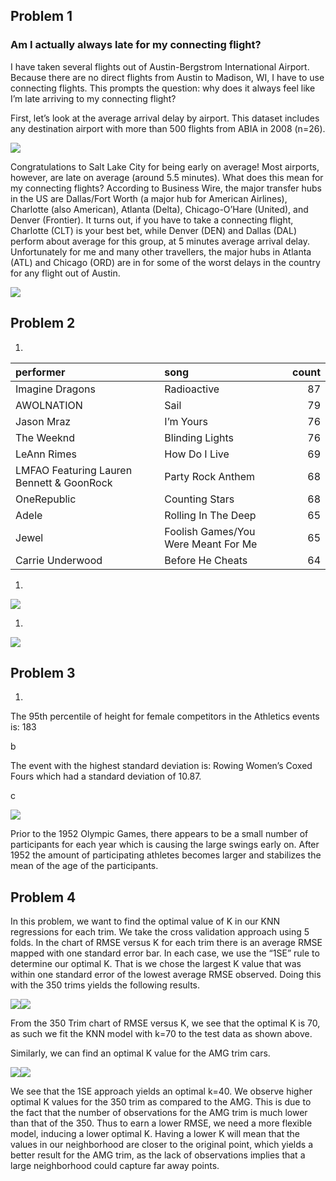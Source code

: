 ## Problem 1

### Am I actually always late for my connecting flight?

I have taken several flights out of Austin-Bergstrom International
Airport. Because there are no direct flights from Austin to Madison, WI,
I have to use connecting flights. This prompts the question: why does it
always feel like I’m late arriving to my connecting flight?

First, let’s look at the average arrival delay by airport. This dataset
includes any destination airport with more than 500 flights from ABIA in
2008 (n=26).

![](Homework1_files/figure-markdown_strict/unnamed-chunk-1-1.png)

Congratulations to Salt Lake City for being early on average! Most
airports, however, are late on average (around 5.5 minutes). What does
this mean for my connecting flights? According to Business Wire, the
major transfer hubs in the US are Dallas/Fort Worth (a major hub for
American Airlines), Charlotte (also American), Atlanta (Delta),
Chicago-O’Hare (United), and Denver (Frontier). It turns out, if you
have to take a connecting flight, Charlotte (CLT) is your best bet,
while Denver (DEN) and Dallas (DAL) perform about average for this
group, at 5 minutes average arrival delay. Unfortunately for me and many
other travellers, the major hubs in Atlanta (ATL) and Chicago (ORD) are
in for some of the worst delays in the country for any flight out of
Austin.

![](Homework1_files/figure-markdown_strict/unnamed-chunk-2-1.png)

## Problem 2

1.  

<table>
<thead>
<tr class="header">
<th style="text-align: left;">performer</th>
<th style="text-align: left;">song</th>
<th style="text-align: right;">count</th>
</tr>
</thead>
<tbody>
<tr class="odd">
<td style="text-align: left;">Imagine Dragons</td>
<td style="text-align: left;">Radioactive</td>
<td style="text-align: right;">87</td>
</tr>
<tr class="even">
<td style="text-align: left;">AWOLNATION</td>
<td style="text-align: left;">Sail</td>
<td style="text-align: right;">79</td>
</tr>
<tr class="odd">
<td style="text-align: left;">Jason Mraz</td>
<td style="text-align: left;">I’m Yours</td>
<td style="text-align: right;">76</td>
</tr>
<tr class="even">
<td style="text-align: left;">The Weeknd</td>
<td style="text-align: left;">Blinding Lights</td>
<td style="text-align: right;">76</td>
</tr>
<tr class="odd">
<td style="text-align: left;">LeAnn Rimes</td>
<td style="text-align: left;">How Do I Live</td>
<td style="text-align: right;">69</td>
</tr>
<tr class="even">
<td style="text-align: left;">LMFAO Featuring Lauren Bennett &amp; GoonRock</td>
<td style="text-align: left;">Party Rock Anthem</td>
<td style="text-align: right;">68</td>
</tr>
<tr class="odd">
<td style="text-align: left;">OneRepublic</td>
<td style="text-align: left;">Counting Stars</td>
<td style="text-align: right;">68</td>
</tr>
<tr class="even">
<td style="text-align: left;">Adele</td>
<td style="text-align: left;">Rolling In The Deep</td>
<td style="text-align: right;">65</td>
</tr>
<tr class="odd">
<td style="text-align: left;">Jewel</td>
<td style="text-align: left;">Foolish Games/You Were Meant For Me</td>
<td style="text-align: right;">65</td>
</tr>
<tr class="even">
<td style="text-align: left;">Carrie Underwood</td>
<td style="text-align: left;">Before He Cheats</td>
<td style="text-align: right;">64</td>
</tr>
</tbody>
</table>

1.  

![](Homework1_files/figure-markdown_strict/unnamed-chunk-4-1.png)

1.  

![](Homework1_files/figure-markdown_strict/unnamed-chunk-5-1.png)

## Problem 3

1.  

The 95th percentile of height for female competitors in the Athletics
events is: 183

b

The event with the highest standard deviation is: Rowing Women’s Coxed
Fours which had a standard deviation of 10.87.

c

![](Homework1_files/figure-markdown_strict/unnamed-chunk-8-1.png)

Prior to the 1952 Olympic Games, there appears to be a small number of
participants for each year which is causing the large swings early on.
After 1952 the amount of participating athletes becomes larger and
stabilizes the mean of the age of the participants.

## Problem 4

In this problem, we want to find the optimal value of K in our KNN
regressions for each trim. We take the cross validation approach using 5
folds. In the chart of RMSE versus K for each trim there is an average
RMSE mapped with one standard error bar. In each case, we use the “1SE”
rule to determine our optimal K. That is we chose the largest K value
that was within one standard error of the lowest average RMSE observed.
Doing this with the 350 trims yields the following results.

![](Homework1_files/figure-markdown_strict/unnamed-chunk-10-1.png)![](Homework1_files/figure-markdown_strict/unnamed-chunk-10-2.png)

From the 350 Trim chart of RMSE versus K, we see that the optimal K is
70, as such we fit the KNN model with k=70 to the test data as shown
above.

Similarly, we can find an optimal K value for the AMG trim cars.

![](Homework1_files/figure-markdown_strict/unnamed-chunk-11-1.png)![](Homework1_files/figure-markdown_strict/unnamed-chunk-11-2.png)

We see that the 1SE approach yields an optimal k=40. We observe higher
optimal K values for the 350 trim as compared to the AMG. This is due to
the fact that the number of observations for the AMG trim is much lower
than that of the 350. Thus to earn a lower RMSE, we need a more flexible
model, inducing a lower optimal K. Having a lower K will mean that the
values in our neighborhood are closer to the original point, which
yields a better result for the AMG trim, as the lack of observations
implies that a large neighborhood could capture far away points.
